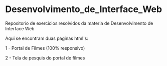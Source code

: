 # Desenvolvimento_de_Interface_Web
Repositorio de exercicios resolvidos da materia de Desenvolvimento de Interface Web


Aqui se encontram duas paginas html's:

1 - Portal de Filmes (100% responsivo)

2 - Tela de pesquis do portal de filmes
